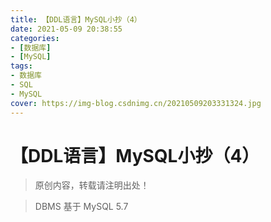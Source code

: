 ```yaml
---
title: 【DDL语言】MySQL小抄（4）
date: 2021-05-09 20:38:55
categories:
- [数据库]
- [MySQL]
tags:
- 数据库
- SQL
- MySQL
cover: https://img-blog.csdnimg.cn/20210509203331324.jpg
---
```


# 【DDL语言】MySQL小抄（4）

> 原创内容，转载请注明出处！

> DBMS 基于 MySQL 5.7